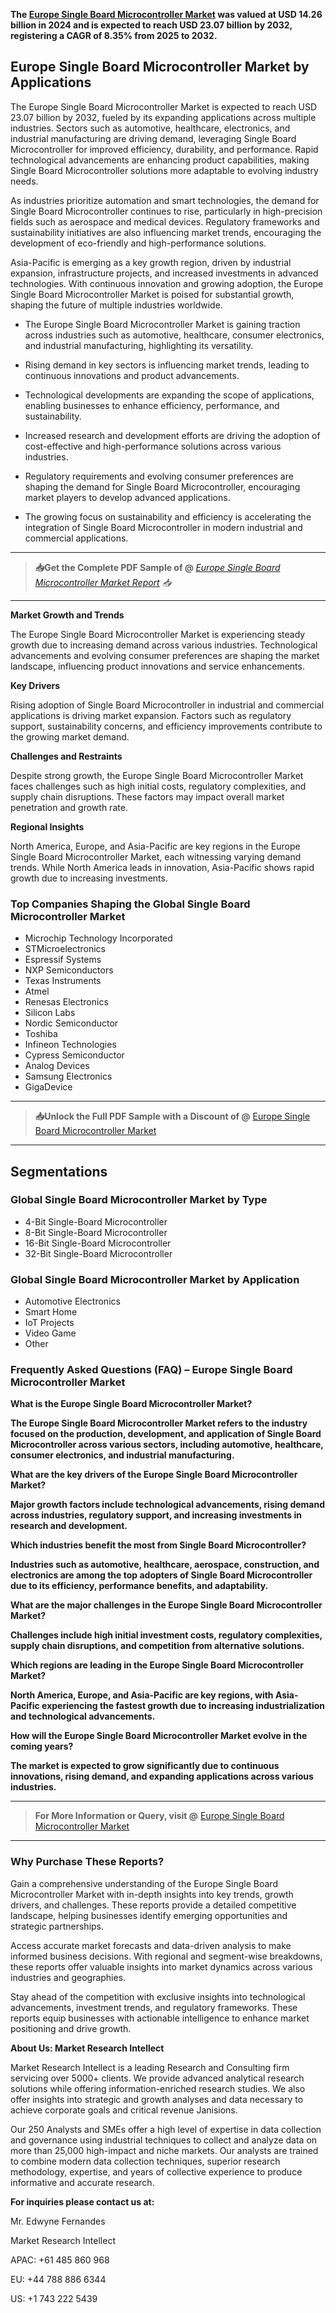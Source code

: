<p><strong>The <a href="https://www.marketresearchintellect.com/download-sample/?rid=1075900&amp;utm_source=Pulse-April-Europe&amp;utm_medium=852">Europe Single Board Microcontroller Market</a> was valued at USD 14.26 billion in 2024 and is expected to reach USD 23.07 billion by 2032, registering a CAGR of 8.35% from 2025 to 2032.</strong></p><h2>Europe Single Board Microcontroller Market by Applications&nbsp;</h2><p><p>The Europe Single Board Microcontroller Market is expected to reach USD 23.07 billion by 2032, fueled by its expanding applications across multiple industries. Sectors such as automotive, healthcare, electronics, and industrial manufacturing are driving demand, leveraging Single Board Microcontroller for improved efficiency, durability, and performance. Rapid technological advancements are enhancing product capabilities, making Single Board Microcontroller solutions more adaptable to evolving industry needs.</p><p>As industries prioritize automation and smart technologies, the demand for Single Board Microcontroller continues to rise, particularly in high-precision fields such as aerospace and medical devices. Regulatory frameworks and sustainability initiatives are also influencing market trends, encouraging the development of eco-friendly and high-performance solutions.</p><p>Asia-Pacific is emerging as a key growth region, driven by industrial expansion, infrastructure projects, and increased investments in advanced technologies. With continuous innovation and growing adoption, the Europe Single Board Microcontroller Market is poised for substantial growth, shaping the future of multiple industries worldwide.</p></p><ul><li><p>The Europe Single Board Microcontroller Market is gaining traction across industries such as automotive, healthcare, consumer electronics, and industrial manufacturing, highlighting its versatility.</p></li><li><p>Rising demand in key sectors is influencing market trends, leading to continuous innovations and product advancements.</p></li><li><p>Technological developments are expanding the scope of applications, enabling businesses to enhance efficiency, performance, and sustainability.</p></li><li><p>Increased research and development efforts are driving the adoption of cost-effective and high-performance solutions across various industries.</p></li><li><p>Regulatory requirements and evolving consumer preferences are shaping the demand for Single Board Microcontroller, encouraging market players to develop advanced applications.</p></li><li><p>The growing focus on sustainability and efficiency is accelerating the integration of Single Board Microcontroller in modern industrial and commercial applications.</p></li></ul><hr /><blockquote><p><strong><span class="font-[700]">📥Get the Complete PDF Sample of @ </span></strong><em><span class="font-[700]"><a href="https://www.marketresearchintellect.com/download-sample/?rid=1075900&amp;utm_source=Pulse-April-Europe&amp;utm_medium=852" target="_blank" data-tracking-control-name="article-ssr-frontend-pulse_little-text-block" data-tracking-will-navigate="" data-test-link="">Europe Single Board Microcontroller Market Report</a>&nbsp;📥</span></em></p></blockquote><hr /><p class="" data-start="77" data-end="360"><strong data-start="77" data-end="105">Market Growth and Trends</strong></p><p class="" data-start="77" data-end="360">The Europe Single Board Microcontroller Market is experiencing steady growth due to increasing demand across various industries. Technological advancements and evolving consumer preferences are shaping the market landscape, influencing product innovations and service enhancements.</p><p class="" data-start="362" data-end="606"><strong data-start="362" data-end="377">Key Drivers</strong></p><p class="" data-start="362" data-end="606">Rising adoption of Single Board Microcontroller in industrial and commercial applications is driving market expansion. Factors such as regulatory support, sustainability concerns, and efficiency improvements contribute to the growing market demand.</p><p class="" data-start="608" data-end="849"><strong data-start="608" data-end="637">Challenges and Restraints</strong></p><p class="" data-start="608" data-end="849">Despite strong growth, the Europe Single Board Microcontroller Market faces challenges such as high initial costs, regulatory complexities, and supply chain disruptions. These factors may impact overall market penetration and growth rate.</p><p class="" data-start="851" data-end="1095"><strong data-start="851" data-end="872">Regional Insights</strong></p><p class="" data-start="851" data-end="1095">North America, Europe, and Asia-Pacific are key regions in the Europe Single Board Microcontroller Market, each witnessing varying demand trends. While North America leads in innovation, Asia-Pacific shows rapid growth due to increasing investments.</p><p><h3>Top Companies Shaping the Global Single Board Microcontroller Market </h3><ul><li>Microchip Technology Incorporated</li><li> STMicroelectronics</li><li> Espressif Systems</li><li> NXP Semiconductors</li><li> Texas Instruments</li><li> Atmel</li><li> Renesas Electronics</li><li> Silicon Labs</li><li> Nordic Semiconductor</li><li> Toshiba</li><li> Infineon Technologies</li><li> Cypress Semiconductor</li><li> Analog Devices</li><li> Samsung Electronics</li><li> GigaDevice</li></ul></p><hr /><blockquote><p><strong>📥Unlock the Full PDF Sample with a Discount of @</strong> <a href="https://www.marketresearchintellect.com/ask-for-discount/?rid=1075900&amp;utm_source=Pulse-April-Europe&amp;utm_medium=852">Europe Single Board Microcontroller Market</a></p></blockquote><hr /><p><h2>Segmentations</h2><h3>Global Single Board Microcontroller Market by Type</h3><ul><li>4-Bit Single-Board Microcontroller</li><li>8-Bit Single-Board Microcontroller</li><li>16-Bit Single-Board Microcontroller</li><li>32-Bit Single-Board Microcontroller</li></ul><h3>Global Single Board Microcontroller Market by Application</h3><ul><li>Automotive Electronics</li><li>Smart Home</li><li>IoT Projects</li><li>Video Game</li><li>Other</li></ul></p><h3><strong>Frequently Asked Questions (FAQ) &ndash; Europe Single Board Microcontroller Market</strong></h3><p><strong>What is the Europe Single Board Microcontroller Market?</strong></p><p><strong>The Europe Single Board Microcontroller Market refers to the industry focused on the production, development, and application of Single Board Microcontroller across various sectors, including automotive, healthcare, consumer electronics, and industrial manufacturing.</strong></p><p><strong>What are the key drivers of the Europe Single Board Microcontroller Market?</strong></p><p><strong>Major growth factors include technological advancements, rising demand across industries, regulatory support, and increasing investments in research and development.</strong></p><p><strong>Which industries benefit the most from Single Board Microcontroller?</strong></p><p><strong>Industries such as automotive, healthcare, aerospace, construction, and electronics are among the top adopters of Single Board Microcontroller due to its efficiency, performance benefits, and adaptability.</strong></p><p><strong>What are the major challenges in the Europe Single Board Microcontroller Market?</strong></p><p><strong>Challenges include high initial investment costs, regulatory complexities, supply chain disruptions, and competition from alternative solutions.</strong></p><p><strong>Which regions are leading in the Europe Single Board Microcontroller Market?</strong></p><p><strong>North America, Europe, and Asia-Pacific are key regions, with Asia-Pacific experiencing the fastest growth due to increasing industrialization and technological advancements.</strong></p><p><strong>How will the Europe Single Board Microcontroller Market evolve in the coming years?</strong></p><p><strong>The market is expected to grow significantly due to continuous innovations, rising demand, and expanding applications across various industries.</strong></p><hr /><blockquote><p><span class="font-[700]"><strong>For More Information or Query, visit&nbsp;@</strong>&nbsp;</span><span class="font-[700]"><a href="https://www.marketresearchintellect.com/product/single-board-microcontroller-market/?utm_source=Linkedin&utm_medium=852" target="_blank" data-tracking-control-name="article-ssr-frontend-pulse_little-text-block" data-tracking-will-navigate="" data-test-link="">Europe Single Board Microcontroller Market</a></span></p></blockquote><hr /><h3><strong data-start="0" data-end="31">Why Purchase These Reports?</strong></h3><p class="" data-start="35" data-end="297">Gain a comprehensive understanding of the Europe Single Board Microcontroller Market with in-depth insights into key trends, growth drivers, and challenges. These reports provide a detailed competitive landscape, helping businesses identify emerging opportunities and strategic partnerships.</p><p class="" data-start="299" data-end="540">Access accurate market forecasts and data-driven analysis to make informed business decisions. With regional and segment-wise breakdowns, these reports offer valuable insights into market dynamics across various industries and geographies.</p><p class="" data-start="542" data-end="784">Stay ahead of the competition with exclusive insights into technological advancements, investment trends, and regulatory frameworks. These reports equip businesses with actionable intelligence to enhance market positioning and drive growth.</p><p><strong><span class="font-[700]">About Us: Market Research Intellect</span></strong></p><p><span class="">Market Research Intellect is a leading Research and Consulting firm servicing over 5000+ clients. We provide advanced analytical research solutions while offering information-enriched research studies.&nbsp;</span>We also offer insights into strategic and growth analyses and data necessary to achieve corporate goals and critical revenue Janisions.</p><p><span class="">Our 250 Analysts and SMEs offer a high level of expertise in data collection and governance using industrial techniques to collect and analyze data on more than 25,000 high-impact and niche markets. Our analysts are trained to combine modern data collection techniques, superior research methodology, expertise, and years of collective experience to produce informative and accurate research.</span></p><p><strong>For inquiries please contact us at:</strong></p><p>Mr. Edwyne Fernandes</p><p>Market Research Intellect</p><p>APAC: +61 485 860 968</p><p>EU: +44 788 886 6344</p><p>US: +1 743 222 5439</p>